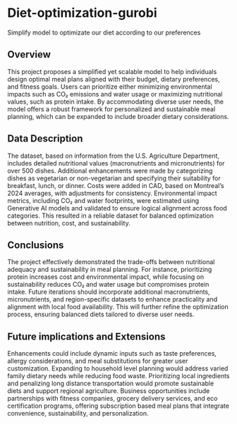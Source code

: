 # Diet-optimization-gurobi
Simplify model to optimizate our diet according to our preferences

## Overview
This project proposes a simplified yet scalable model to help individuals design optimal meal plans aligned with their budget, dietary preferences, and fitness goals. Users can prioritize either minimizing environmental impacts such as CO₂ emissions and water usage or maximizing nutritional values, such as protein intake. By accommodating diverse user needs, the model offers a robust framework for personalized and sustainable meal planning, which can be expanded to include broader dietary considerations.

## Data Description
The dataset, based on information from the U.S. Agriculture Department, includes detailed nutritional values (macronutrients and micronutrients) for over 500 dishes. Additional enhancements were made by categorizing dishes as vegetarian or non-vegetarian and specifying their suitability for breakfast, lunch, or dinner. Costs were added in CAD, based on Montreal’s 2024 averages, with adjustments for consistency. Environmental impact metrics, including CO₂ and water footprints, were estimated using Generative AI models and validated to ensure logical alignment across food categories. This resulted in a reliable dataset for balanced optimization between nutrition, cost, and sustainability.

## Conclusions
The project effectively demonstrated the trade-offs between nutritional adequacy and sustainability in meal planning. For instance, prioritizing protein increases cost and environmental impact, while focusing on sustainability reduces CO₂ and water usage but compromises protein intake. Future iterations should incorporate additional macronutrients, micronutrients, and region-specific datasets to enhance practicality and alignment with local food availability. This will further refine the optimization process, ensuring balanced diets tailored to diverse user needs.

## Future implications and Extensions
Enhancements could include dynamic inputs such as taste preferences, allergy considerations, and meal substitutions for greater user customization. Expanding to household level planning would address varied family dietary needs while reducing food waste. Prioritizing local ingredients and penalizing long distance transportation would promote sustainable diets and support regional agriculture. Business opportunities include partnerships with fitness companies, grocery delivery services, and eco certification programs, offering subscription based meal plans that integrate convenience, sustainability, and personalization.
